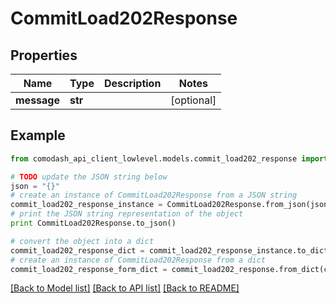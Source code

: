 # CommitLoad202Response


## Properties
Name | Type | Description | Notes
------------ | ------------- | ------------- | -------------
**message** | **str** |  | [optional] 

## Example

```python
from comodash_api_client_lowlevel.models.commit_load202_response import CommitLoad202Response

# TODO update the JSON string below
json = "{}"
# create an instance of CommitLoad202Response from a JSON string
commit_load202_response_instance = CommitLoad202Response.from_json(json)
# print the JSON string representation of the object
print CommitLoad202Response.to_json()

# convert the object into a dict
commit_load202_response_dict = commit_load202_response_instance.to_dict()
# create an instance of CommitLoad202Response from a dict
commit_load202_response_form_dict = commit_load202_response.from_dict(commit_load202_response_dict)
```
[[Back to Model list]](../README.md#documentation-for-models) [[Back to API list]](../README.md#documentation-for-api-endpoints) [[Back to README]](../README.md)


